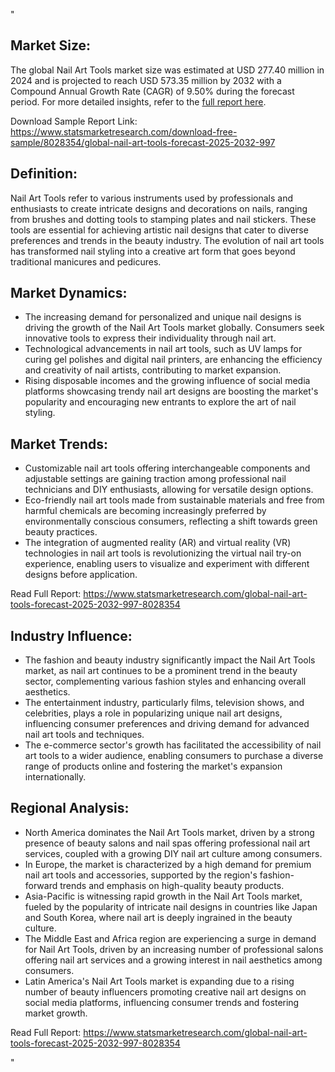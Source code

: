"<h2>Market Size:</h2>
<p>The global Nail Art Tools market size was estimated at USD 277.40 million in 2024 and is projected to reach USD 573.35 million by 2032 with a Compound Annual Growth Rate (CAGR) of 9.50% during the forecast period. For more detailed insights, refer to the <a href='https://www.statsmarketresearch.com/global-nail-art-tools-forecast-2025-2032-997-8028354'>full report here</a>.</p>
<p>Download Sample Report Link: <a href='https://www.statsmarketresearch.com/download-free-sample/8028354/global-nail-art-tools-forecast-2025-2032-997'>https://www.statsmarketresearch.com/download-free-sample/8028354/global-nail-art-tools-forecast-2025-2032-997</a></p>

<h2>Definition:</h2>
<p>Nail Art Tools refer to various instruments used by professionals and enthusiasts to create intricate designs and decorations on nails, ranging from brushes and dotting tools to stamping plates and nail stickers. These tools are essential for achieving artistic nail designs that cater to diverse preferences and trends in the beauty industry. The evolution of nail art tools has transformed nail styling into a creative art form that goes beyond traditional manicures and pedicures.</p>

<h2>Market Dynamics:</h2>
<ul>
  <li>The increasing demand for personalized and unique nail designs is driving the growth of the Nail Art Tools market globally. Consumers seek innovative tools to express their individuality through nail art.</li>
  <li>Technological advancements in nail art tools, such as UV lamps for curing gel polishes and digital nail printers, are enhancing the efficiency and creativity of nail artists, contributing to market expansion.</li>
  <li>Rising disposable incomes and the growing influence of social media platforms showcasing trendy nail art designs are boosting the market's popularity and encouraging new entrants to explore the art of nail styling.</li>
</ul>

<h2>Market Trends:</h2>
<ul>
  <li>Customizable nail art tools offering interchangeable components and adjustable settings are gaining traction among professional nail technicians and DIY enthusiasts, allowing for versatile design options.</li>
  <li>Eco-friendly nail art tools made from sustainable materials and free from harmful chemicals are becoming increasingly preferred by environmentally conscious consumers, reflecting a shift towards green beauty practices.</li>
  <li>The integration of augmented reality (AR) and virtual reality (VR) technologies in nail art tools is revolutionizing the virtual nail try-on experience, enabling users to visualize and experiment with different designs before application.</li>
</ul>
<p>Read Full Report: <a href='https://www.statsmarketresearch.com/global-nail-art-tools-forecast-2025-2032-997-8028354'>https://www.statsmarketresearch.com/global-nail-art-tools-forecast-2025-2032-997-8028354</a></p>

<h2>Industry Influence:</h2>
<ul>
  <li>The fashion and beauty industry significantly impact the Nail Art Tools market, as nail art continues to be a prominent trend in the beauty sector, complementing various fashion styles and enhancing overall aesthetics.</li>
  <li>The entertainment industry, particularly films, television shows, and celebrities, plays a role in popularizing unique nail art designs, influencing consumer preferences and driving demand for advanced nail art tools and techniques.</li>
  <li>The e-commerce sector's growth has facilitated the accessibility of nail art tools to a wider audience, enabling consumers to purchase a diverse range of products online and fostering the market's expansion internationally.</li>
</ul>

<h2>Regional Analysis:</h2>
<ul>
  <li>North America dominates the Nail Art Tools market, driven by a strong presence of beauty salons and nail spas offering professional nail art services, coupled with a growing DIY nail art culture among consumers.</li>
  <li>In Europe, the market is characterized by a high demand for premium nail art tools and accessories, supported by the region's fashion-forward trends and emphasis on high-quality beauty products.</li>
  <li>Asia-Pacific is witnessing rapid growth in the Nail Art Tools market, fueled by the popularity of intricate nail designs in countries like Japan and South Korea, where nail art is deeply ingrained in the beauty culture.</li>
  <li>The Middle East and Africa region are experiencing a surge in demand for Nail Art Tools, driven by an increasing number of professional salons offering nail art services and a growing interest in nail aesthetics among consumers.</li>
  <li>Latin America's Nail Art Tools market is expanding due to a rising number of beauty influencers promoting creative nail art designs on social media platforms, influencing consumer trends and fostering market growth.</li>
</ul>
<p>Read Full Report: <a href='https://www.statsmarketresearch.com/global-nail-art-tools-forecast-2025-2032-997-8028354'>https://www.statsmarketresearch.com/global-nail-art-tools-forecast-2025-2032-997-8028354</a></p>"
